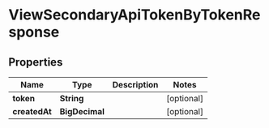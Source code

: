 

# ViewSecondaryApiTokenByTokenResponse


## Properties

Name | Type | Description | Notes
------------ | ------------- | ------------- | -------------
**token** | **String** |  |  [optional]
**createdAt** | **BigDecimal** |  |  [optional]



